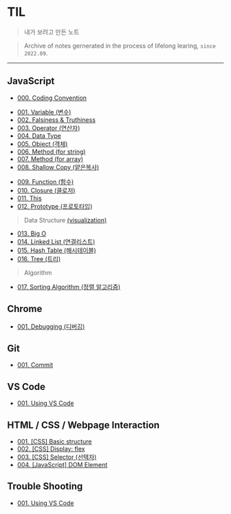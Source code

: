 # TIL

> 내가 보려고 만든 노트

> Archive of notes gernerated in the process of lifelong learing, `since 2022.09`.

---

## JavaScript

* [000. Coding Convention](https://github.com/j25nkh/TIL/blob/master/JavaScript/style.md)
>
* [001. Variable (변수)](https://github.com/j25nkh/TIL/blob/master/JavaScript/variable.md)
* [002. Falsiness & Truthiness](https://github.com/j25nkh/TIL/blob/master/JavaScript/falsiness.md)
* [003. Operator (연산자)](https://github.com/j25nkh/TIL/blob/master/JavaScript/operator.md)
* [004. Data Type](https://github.com/j25nkh/TIL/blob/master/JavaScript/data_type.md)
* [005. Object (객체)](https://github.com/j25nkh/TIL/blob/master/JavaScript/object.md)
* [006. Method (for string)](https://github.com/j25nkh/TIL/blob/master/JavaScript/method_string.md)
* [007. Method (for array)](https://github.com/j25nkh/TIL/blob/master/JavaScript/method_array.md)
* [008. Shallow Copy (얕은복사)](https://github.com/j25nkh/TIL/blob/master/JavaScript/shallow_copy.md)
>
* [009. Function (함수)](https://github.com/j25nkh/TIL/blob/master/JavaScript/function.md)
* [010. Closure (클로저)](https://github.com/j25nkh/TIL/blob/master/JavaScript/closure.md)
* [011. This](https://github.com/j25nkh/TIL/blob/master/JavaScript/this.md)
* [012. Prototype (프로토타입)](https://github.com/j25nkh/TIL/blob/master/JavaScript/prototype.md)
> Data Structure [(visualization)](https://www.bigocheatsheet.com/)
* [013. Big O](https://github.com/j25nkh/TIL/blob/master/JavaScript/big_O.md)
* [014. Linked List (연결리스트)](https://github.com/j25nkh/TIL/blob/master/JavaScript/linked_list.md)
* [015. Hash Table (해시테이블)](https://github.com/j25nkh/TIL/blob/master/JavaScript/hash_table.md)
* [016. Tree (트리)](https://github.com/j25nkh/TIL/blob/master/JavaScript/tree.md)
>Algorithm
* [017. Sorting Algorithm (정렬 알고리즘)](https://github.com/j25nkh/TIL/blob/master/JavaScript/sorting.md)

## Chrome
* [001. Debugging (디버깅)](https://github.com/j25nkh/TIL/blob/master/Chrome/debugging.md)

## Git
* [001. Commit](https://github.com/j25nkh/TIL/blob/master/Git/Commit.md)

## VS Code
* [001. Using VS Code](https://github.com/j25nkh/TIL/blob/master/VS_Code/using_VSCode.md)

## HTML / CSS / Webpage Interaction
* [001. [CSS] Basic structure](https://github.com/j25nkh/TIL/blob/master/CSS/Basic_structure.md)
* [002. [CSS] Display: flex](https://github.com/j25nkh/TIL/blob/master/CSS/Display_flex.md)
* [003. [CSS] Selector (선택자)](https://github.com/j25nkh/TIL/blob/master/CSS/Selector.md)
* [004. [JavaScript] DOM Element](https://github.com/j25nkh/TIL/blob/master/Webpage_interaction/DOM_element.md)

## Trouble Shooting
* [001. Using VS Code](https://github.com/j25nkh/TIL/blob/master/Troubleshooting/trouble_shooting.md)